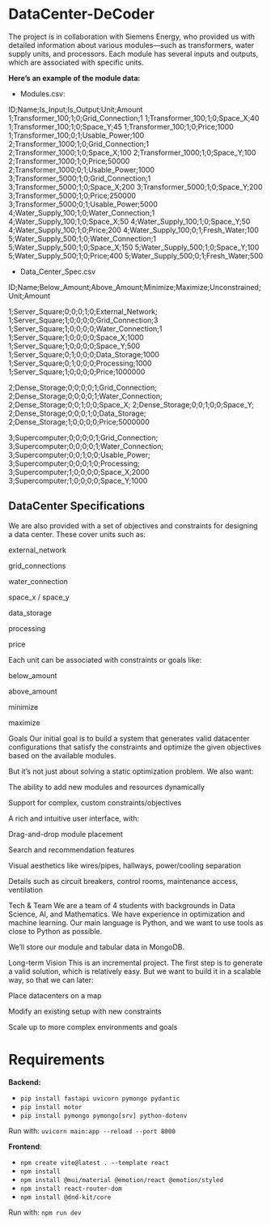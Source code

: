 # DataCenter-DeCoder
The project is in collaboration with Siemens Energy, who provided us with detailed information about various modules—such as transformers, water supply units, and processors. Each module has several inputs and outputs, which are associated with specific units.

**Here’s an example of the module data:**

* Modules.csv:

ID;Name;Is_Input;Is_Output;Unit;Amount
1;Transformer_100;1;0;Grid_Connection;1
1;Transformer_100;1;0;Space_X;40
1;Transformer_100;1;0;Space_Y;45
1;Transformer_100;1;0;Price;1000
1;Transformer_100;0;1;Usable_Power;100
2;Transformer_1000;1;0;Grid_Connection;1
2;Transformer_1000;1;0;Space_X;100
2;Transformer_1000;1;0;Space_Y;100
2;Transformer_1000;1;0;Price;50000
2;Transformer_1000;0;1;Usable_Power;1000
3;Transformer_5000;1;0;Grid_Connection;1
3;Transformer_5000;1;0;Space_X;200
3;Transformer_5000;1;0;Space_Y;200
3;Transformer_5000;1;0;Price;250000
3;Transformer_5000;0;1;Usable_Power;5000
4;Water_Supply_100;1;0;Water_Connection;1
4;Water_Supply_100;1;0;Space_X;50
4;Water_Supply_100;1;0;Space_Y;50
4;Water_Supply_100;1;0;Price;200
4;Water_Supply_100;0;1;Fresh_Water;100
5;Water_Supply_500;1;0;Water_Connection;1
5;Water_Supply_500;1;0;Space_X;150
5;Water_Supply_500;1;0;Space_Y;100
5;Water_Supply_500;1;0;Price;400
5;Water_Supply_500;0;1;Fresh_Water;500

* Data_Center_Spec.csv

ID;Name;Below_Amount;Above_Amount;Minimize;Maximize;Unconstrained;Unit;Amount

1;Server_Square;0;0;0;1;0;External_Network;
1;Server_Square;1;0;0;0;0;Grid_Connection;3
1;Server_Square;1;0;0;0;0;Water_Connection;1
1;Server_Square;1;0;0;0;0;Space_X;1000
1;Server_Square;1;0;0;0;0;Space_Y;500
1;Server_Square;0;1;0;0;0;Data_Storage;1000
1;Server_Square;0;1;0;0;0;Processing;1000
1;Server_Square;1;0;0;0;0;Price;1000000

2;Dense_Storage;0;0;0;0;1;Grid_Connection;
2;Dense_Storage;0;0;0;0;1;Water_Connection;
2;Dense_Storage;0;0;1;0;0;Space_X;
2;Dense_Storage;0;0;1;0;0;Space_Y;
2;Dense_Storage;0;0;0;1;0;Data_Storage;
2;Dense_Storage;1;0;0;0;0;Price;5000000

3;Supercomputer;0;0;0;0;1;Grid_Connection;
3;Supercomputer;0;0;0;0;1;Water_Connection;
3;Supercomputer;0;0;1;0;0;Usable_Power;
3;Supercomputer;0;0;0;1;0;Processing;
3;Supercomputer;1;0;0;0;0;Space_X;2000
3;Supercomputer;1;0;0;0;0;Space_Y;1000



## DataCenter Specifications
We are also provided with a set of objectives and constraints for designing a data center. These cover units such as:

external_network

grid_connections

water_connection

space_x / space_y

data_storage

processing

price

Each unit can be associated with constraints or goals like:

below_amount

above_amount

minimize

maximize

Goals
Our initial goal is to build a system that generates valid datacenter configurations that satisfy the constraints and optimize the given objectives based on the available modules.

But it’s not just about solving a static optimization problem. We also want:

The ability to add new modules and resources dynamically

Support for complex, custom constraints/objectives

A rich and intuitive user interface, with:

Drag-and-drop module placement

Search and recommendation features

Visual aesthetics like wires/pipes, hallways, power/cooling separation

Details such as circuit breakers, control rooms, maintenance access, ventilation

Tech & Team
We are a team of 4 students with backgrounds in Data Science, AI, and Mathematics. We have experience in optimization and machine learning. Our main language is Python, and we want to use tools as close to Python as possible.

We’ll store our module and tabular data in MongoDB.

Long-term Vision
This is an incremental project. The first step is to generate a valid solution, which is relatively easy. But we want to build it in a scalable way, so that we can later:

Place datacenters on a map

Modify an existing setup with new constraints

Scale up to more complex environments and goals

# Requirements
**Backend:**
- `pip install fastapi uvicorn pymongo pydantic`
- `pip install motor`
- `pip install pymongo pymongo[srv] python-dotenv`

Run with: `uvicorn main:app --reload --port 8000`

**Frontend**:
- `npm create vite@latest . --template react`
- `npm install`
- `npm install @mui/material @emotion/react @emotion/styled`
- `npm install react-router-dom`
- `npm install @dnd-kit/core`

Run with: `npm run dev`